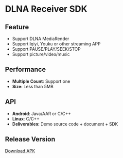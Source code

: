 # DLNA Receiver SDK

## Feature

* Support DLNA MediaRender   
* Support Iqiyi, Youku or other streaming APP    
* Support PAUSE/PLAY/SEEK/STOP 
* Support picture/video/music             

## Performance

* **Multiple Count**: Support one    
* **Size**: Less than 5MB          

## API

* **Android**: Java/AAR or C/C++   
* **Linux**: C/C++  
* **Deliverables**: Demo source code + document + SDK    

## Release Version      

[Download APK](https://github.com/WirelessPresentation/WirelessDisplay/releases/download/latest/BJCastTV.apk)

